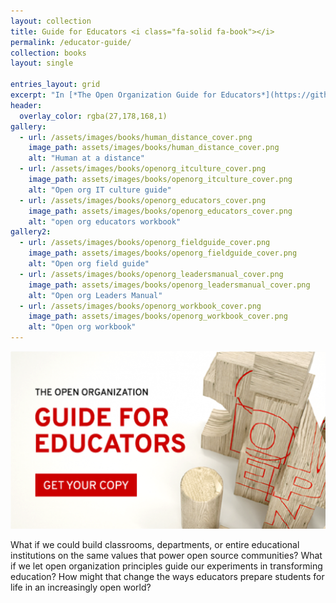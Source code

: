 ```yaml
---
layout: collection
title: Guide for Educators <i class="fa-solid fa-book"></i>	
permalink: /educator-guide/
collection: books
layout: single

entries_layout: grid
excerpt: "In [*The Open Organization Guide for Educators*](https://github.com/open-organization/open-org-educators-guide/raw/master/open_org_educators_guide_1_0_1.pdf), more than two dozen advocates for open education explore openness in the classroom."
header:
  overlay_color: rgba(27,178,168,1)
gallery:
  - url: /assets/images/books/human_distance_cover.png
    image_path: assets/images/books/human_distance_cover.png
    alt: "Human at a distance"
  - url: /assets/images/books/openorg_itculture_cover.png
    image_path: assets/images/books/openorg_itculture_cover.png
    alt: "Open org IT culture guide"
  - url: /assets/images/books/openorg_educators_cover.png
    image_path: assets/images/books/openorg_educators_cover.png
    alt: "open org educators workbook"
gallery2:
  - url: /assets/images/books/openorg_fieldguide_cover.png
    image_path: assets/images/books/openorg_fieldguide_cover.png
    alt: "Open org field guide"
  - url: /assets/images/books/openorg_leadersmanual_cover.png
    image_path: assets/images/books/openorg_leadersmanual_cover.png
    alt: "Open org Leaders Manual"
  - url: /assets/images/books/openorg_workbook_cover.png
    image_path: assets/images/books/openorg_workbook_cover.png
    alt: "Open org workbook"
---
```


[![Open org Guide for Educators](/assets/images/books/openorg_educators_cover.png#book-cover)](https://github.com/open-organization/open-org-educators-guide/raw/master/open_org_educators_guide_1_0_1.pdf)

What if we could build classrooms, departments, or entire educational institutions on the same values that power open source communities? What if we let open organization principles guide our experiments in transforming education? How might that change the ways educators prepare students for life in an increasingly open world? 